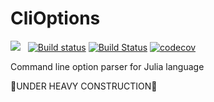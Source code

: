# CliOptions

[![](https://img.shields.io/badge/docs-dev-blue.svg)](https://sgryjp.github.io/CliOptions/dev) &nbsp;
[![Build status](https://ci.appveyor.com/api/projects/status/9imjf55re75lyiyn?svg=true)](https://ci.appveyor.com/project/sgryjp/clioptions)
[![Build Status](https://travis-ci.org/sgryjp/CliOptions.svg?branch=master)](https://travis-ci.org/sgryjp/CliOptions)
[![codecov](https://codecov.io/gh/sgryjp/CliOptions/branch/master/graph/badge.svg)](https://codecov.io/gh/sgryjp/CliOptions)

Command line option parser for Julia language

🚧UNDER HEAVY CONSTRUCTION🚧
